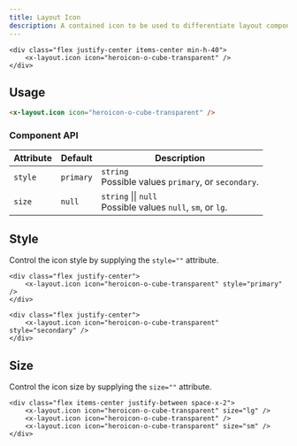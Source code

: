 ```yaml
---
title: Layout Icon
description: A contained icon to be used to differentiate layout components.
---
```


```blade-component-preview
<div class="flex justify-center items-center min-h-40">
    <x-layout.icon icon="heroicon-o-cube-transparent" />
</div>
```

## Usage

```html
<x-layout.icon icon="heroicon-o-cube-transparent" />
```

### Component API

| Attribute | Default   | Description                                                            |
| --------- | --------- | ---------------------------------------------------------------------- |
| `style`   | `primary` | `string`<br>Possible values `primary`, or `secondary`.                 |
| `size`    | `null`    | `string` &#124;&#124; `null`<br>Possible values `null`, `sm`, or `lg`. |

## Style

Control the icon style by supplying the `style=""` attribute.

```blade-component-code
<div class="flex justify-center">
    <x-layout.icon icon="heroicon-o-cube-transparent" style="primary" />
</div>
```
```blade-component-code
<div class="flex justify-center">
    <x-layout.icon icon="heroicon-o-cube-transparent" style="secondary" />
</div>
```

## Size

Control the icon size by supplying the `size=""` attribute.

```blade-component-code
<div class="flex items-center justify-between space-x-2">
    <x-layout.icon icon="heroicon-o-cube-transparent" size="lg" />
    <x-layout.icon icon="heroicon-o-cube-transparent" />
    <x-layout.icon icon="heroicon-o-cube-transparent" size="sm" />
</div>
```
